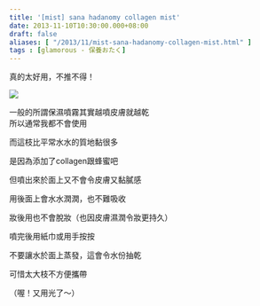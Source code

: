 ```yaml
---
title: '[mist] sana hadanomy collagen mist'
date: 2013-11-10T10:30:00.000+08:00
draft: false
aliases: [ "/2013/11/mist-sana-hadanomy-collagen-mist.html" ]
tags : [glamorous - 保養おたく]
---
```


真的太好用，不推不得！  

[![](https://1.bp.blogspot.com/-6GjA_HnVTic/XCdGU-SJAFI/AAAAAAAACfs/oWPSs9tDjaAl47WuGISPgjTR4Hl0i9BVgCLcBGAs/s640/35.jpg)](https://1.bp.blogspot.com/-6GjA_HnVTic/XCdGU-SJAFI/AAAAAAAACfs/oWPSs9tDjaAl47WuGISPgjTR4Hl0i9BVgCLcBGAs/s1600/35.jpg)

一般的所謂保濕噴霧其實越噴皮膚就越乾  
所以通常我都不會使用  

而這枝比平常水水的質地黏很多

是因為添加了collagen跟蜂蜜吧

  

但噴出來於面上又不會令皮膚又黏膩感

用後面上會水水潤潤，也不難吸收

妝後用也不會脫妝（也因皮膚濕潤令妝更持久）

  

噴完後用紙巾或用手按按

不要讓水於面上蒸發，這會令水份抽乾

  

可惜太大枝不方便攜帶

  

  

（喔！又用光了～）